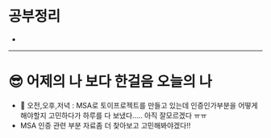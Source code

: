# 공부정리

- 

---

# 😎 어제의 나 보다 한걸음 오늘의 나

- 👻 오전,오후,저녁 : MSA로 토이프로젝트를 만들고 있는데 인증인가부분을 어떻게 해야할지 고민하다가 하루를 다 보냈다….. 아직 잘모르겠다 ㅠㅠ
- MSA 인증 관련 부분 자료좀 더 찾아보고 고민해봐야겠다!!
